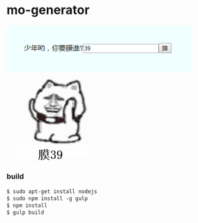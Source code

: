 mo-generator
============

![screenshot](doc/screenshot.PNG)
![result](doc/result.gif)

### build

```
$ sudo apt-get install nodejs
$ sudo npm install -g gulp
$ npm install
$ gulp build
```
